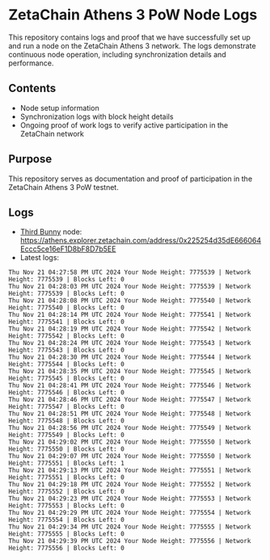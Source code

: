 # ZetaChain Athens 3 PoW Node Logs
This repository contains logs and proof that we have successfully set up and run a node on the ZetaChain Athens 3 network. The logs demonstrate continuous node operation, including synchronization details and performance.

## Contents
- Node setup information
- Synchronization logs with block height details
- Ongoing proof of work logs to verify active participation in the ZetaChain network

## Purpose
This repository serves as documentation and proof of participation in the ZetaChain Athens 3 PoW testnet.

## Logs

- [Third Bunny](https://thirdbunny.xyz/) node: https://athens.explorer.zetachain.com/address/0x225254d35dE666064Eccc5ce16eF1D8bF8D7b5EE
- Latest logs:
```
Thu Nov 21 04:27:58 PM UTC 2024 Your Node Height: 7775539 | Network Height: 7775539 | Blocks Left: 0
Thu Nov 21 04:28:03 PM UTC 2024 Your Node Height: 7775539 | Network Height: 7775539 | Blocks Left: 0
Thu Nov 21 04:28:08 PM UTC 2024 Your Node Height: 7775540 | Network Height: 7775540 | Blocks Left: 0
Thu Nov 21 04:28:14 PM UTC 2024 Your Node Height: 7775541 | Network Height: 7775541 | Blocks Left: 0
Thu Nov 21 04:28:19 PM UTC 2024 Your Node Height: 7775542 | Network Height: 7775542 | Blocks Left: 0
Thu Nov 21 04:28:24 PM UTC 2024 Your Node Height: 7775543 | Network Height: 7775543 | Blocks Left: 0
Thu Nov 21 04:28:30 PM UTC 2024 Your Node Height: 7775544 | Network Height: 7775544 | Blocks Left: 0
Thu Nov 21 04:28:35 PM UTC 2024 Your Node Height: 7775545 | Network Height: 7775545 | Blocks Left: 0
Thu Nov 21 04:28:41 PM UTC 2024 Your Node Height: 7775546 | Network Height: 7775546 | Blocks Left: 0
Thu Nov 21 04:28:46 PM UTC 2024 Your Node Height: 7775547 | Network Height: 7775547 | Blocks Left: 0
Thu Nov 21 04:28:51 PM UTC 2024 Your Node Height: 7775548 | Network Height: 7775548 | Blocks Left: 0
Thu Nov 21 04:28:56 PM UTC 2024 Your Node Height: 7775549 | Network Height: 7775549 | Blocks Left: 0
Thu Nov 21 04:29:02 PM UTC 2024 Your Node Height: 7775550 | Network Height: 7775550 | Blocks Left: 0
Thu Nov 21 04:29:07 PM UTC 2024 Your Node Height: 7775550 | Network Height: 7775551 | Blocks Left: 1
Thu Nov 21 04:29:13 PM UTC 2024 Your Node Height: 7775551 | Network Height: 7775551 | Blocks Left: 0
Thu Nov 21 04:29:18 PM UTC 2024 Your Node Height: 7775552 | Network Height: 7775552 | Blocks Left: 0
Thu Nov 21 04:29:23 PM UTC 2024 Your Node Height: 7775553 | Network Height: 7775553 | Blocks Left: 0
Thu Nov 21 04:29:29 PM UTC 2024 Your Node Height: 7775554 | Network Height: 7775554 | Blocks Left: 0
Thu Nov 21 04:29:34 PM UTC 2024 Your Node Height: 7775555 | Network Height: 7775555 | Blocks Left: 0
Thu Nov 21 04:29:39 PM UTC 2024 Your Node Height: 7775556 | Network Height: 7775556 | Blocks Left: 0
```
